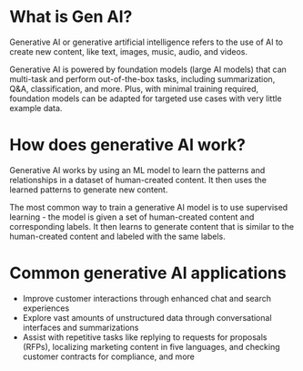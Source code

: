 # What is Gen AI?
Generative AI or generative artificial intelligence refers to the use of AI to create new content, like text, images, music, audio, and videos.

Generative AI is powered by foundation models (large AI models) that can multi-task and perform out-of-the-box tasks, including summarization, Q&A, classification, and more. Plus, with minimal training required, foundation models can be adapted for targeted use cases with very little example data. 

# How does generative AI work?
Generative AI works by using an ML model to learn the patterns and relationships in a dataset of human-created content. It then uses the learned patterns to generate new content. 

The most common way to train a generative AI model is to use supervised learning - the model is given a set of human-created content and corresponding labels. It then learns to generate content that is similar to the human-created content and labeled with the same labels.

# Common generative AI applications
- Improve customer interactions through enhanced chat and search experiences 
- Explore vast amounts of unstructured data through conversational interfaces and summarizations 
- Assist with repetitive tasks like replying to requests for proposals (RFPs), localizing marketing content in five languages, and checking customer contracts for compliance, and more
